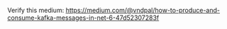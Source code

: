 Verify this medium: https://medium.com/@vndpal/how-to-produce-and-consume-kafka-messages-in-net-6-47d52307283f